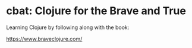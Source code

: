 # cbat: Clojure for the Brave and True

Learning Clojure by following along with the book:

https://www.braveclojure.com/


